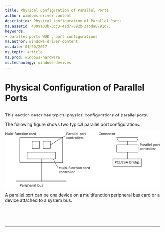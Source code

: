 ```yaml
---
title: Physical Configuration of Parallel Ports
author: windows-driver-content
description: Physical Configuration of Parallel Ports
ms.assetid: 4009a03b-35c3-41d7-892b-3abda8791d73
keywords:
- parallel ports WDK , port configurations
ms.author: windows-driver-content
ms.date: 04/20/2017
ms.topic: article
ms.prod: windows-hardware
ms.technology: windows-devices
---
```


# Physical Configuration of Parallel Ports


## <a href="" id="ddk-physical-configuration-of-parallel-ports-kg"></a>


This section describes typical physical configurations of parallel ports.

The following figure shows two typical parallel port configurations.

![parallel port on a multifunction peripheral bus card (left figure) and integrated into a pci/isa bridge (right figure)](images/parport1.png)

A parallel port can be one device on a multifunction peripheral bus card or a device attached to a system bus.

 

 


--------------------


